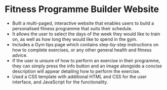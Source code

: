 # Fitness Programme Builder Website
- Built a multi-paged, interactive website that enables users to build a personalised fitness programme that suits their schedule.
- It allows the user to select the days of the week they would like to train on, as well as how long they would like to spend in the gym.
- Includes a Gym tips page which contains step-by-step instructions on how to complete exercises, or any other general health and fitness advice.
- If the user is unsure of how to perform an exercise in their programme, they can simply press the info button and an image alongside a concise description will appear detailing how to perform the exercise. 
- Used a CSS template with additional HTML and CSS for the user interface, and JavaScript for the functionality.
